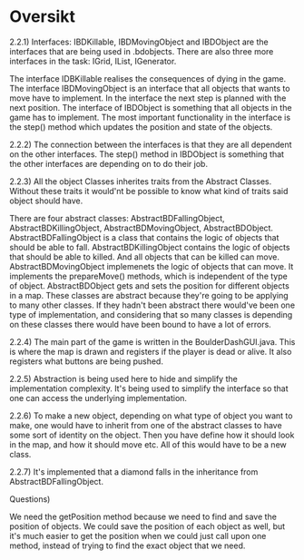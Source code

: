 # Oversikt
2.2.1)
Interfaces: 
IBDKillable, IBDMovingObject and IBDObject are the interfaces that are being used in .bdobjects. There are also three more interfaces in the task: IGrid, IList, IGenerator.

The interface IDBKillable realises the consequences of dying in the game.
The interface IBDMovingObject is an interface that all objects that wants to move have to implement. In the interface the next step is planned with the next position.
The interface of IBDObject is something that all objects in the game has to implement. The most important functionality in the interface is the step() method which updates the position and state of the objects.

2.2.2)
The connection between the interfaces is that they are all dependent on the other interfaces. The step() method in IBDObject is something that the other interfaces are depending on to do their job.

2.2.3)
All the object Classes inherites traits from the Abstract Classes. Without these traits it would'nt be possible to know what kind of traits said object should have.

There are four abstract classes: AbstractBDFallingObject, AbstractBDKillingObject, AbstractBDMovingObject, AbstractBDObject. AbstractBDFallingObject is a class that contains the logic of objects that should be able to fall. 
AbstractBDKillingObject contains the logic of objects that should be able to killed. And all objects that can be killed can move.
AbstractBDMovingObject implemenets the logic of objects that can move. It implements the prepareMove() methods, which is independent of the type of object. 
AbstractBDObject gets and sets the position for different objects in a map.
These classes are abstract because they're going to be applying to many other classes. If they hadn't been abstract there would've been one type of implementation, and considering that so many classes is depending on these classes there would have been bound to have a lot of errors. 

2.2.4)
The main part of the game is written in the BoulderDashGUI.java. This is where the map is drawn and registers if the player is dead or alive. It also registers what buttons are being pushed.

2.2.5)
Abstraction is being used here to hide and simplify the implementation complexity. It's being used to simplify the interface so that one can access the underlying implementation. 

2.2.6)
To make a new object, depending on what type of object you want to make, one would have to inherit from one of the abstract classes to have some sort of identity on the object. Then you have define how it should look in the map, and how it should move etc. All of this would have to be a new class.

2.2.7)
It's implemented that a diamond falls in the inheritance from AbstractBDFallingObject.  

Questions)

We need the getPosition method because we need to find and save the position of objects. We could save the position of each object as well, but it's much easier to get the position when we could just call upon one method, instead of trying to find the exact object that we need.







